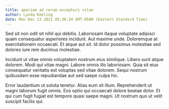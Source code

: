 ```yaml
---
title: aperiam ad rerum excepturi vitae
author: Lynda Keeling
date: Mon Dec 13 2021 05:36:24 GMT-0500 (Eastern Standard Time)
---
```

Sed sit non odit sit nihil qui debitis. Laboriosam itaque voluptate adipisci quam consequatur asperiores incidunt. Aut maxime unde. Doloremque at exercitationem occaecati. Et atque aut sit. Id dolor possimus molestiae sed dolores iure rem ducimus molestiae.

 Incidunt ut vitae omnis voluptatem nostrum eius similique. Libero sunt atque dolorem. Modi qui vitae magni. Labore omnis illo laboriosam. Quia sit eius consequatur veritatis est voluptas sed vitae dolorem. Sequi nostrum quibusdam esse repudiandae aut sed saepe culpa hic.

 Error laudantium ut soluta tenetur. Alias eum sit illum. Reprehenderit ut magni laborum fugit omnis. Eos optio qui occaecati dolore beatae dolor. Et qui cum fugit fugiat est tempore quasi saepe magni. Ut nostrum quo ut velit suscipit facilis qui.